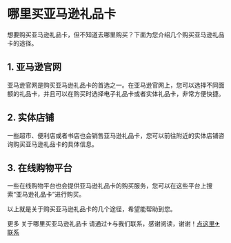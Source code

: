 # 哪里买亚马逊礼品卡

想要购买亚马逊礼品卡，但不知道去哪里购买？下面为您介绍几个购买亚马逊礼品卡的途径。

## 1. 亚马逊官网

亚马逊官网是购买亚马逊礼品卡的首选之一。在亚马逊官网上，您可以选择不同面额的礼品卡，并且可以在购买时选择电子礼品卡或者实体礼品卡，非常方便快捷。

## 2. 实体店铺

一些超市、便利店或者书店也会销售亚马逊礼品卡，您可以前往附近的实体店铺咨询购买亚马逊礼品卡的具体信息。

## 3. 在线购物平台

一些在线购物平台也会提供亚马逊礼品卡的购买服务，您可以在这些平台上搜索“亚马逊礼品卡”进行购买。

以上就是关于购买亚马逊礼品卡的几个途径，希望能帮助到您。

更多 关于哪里买亚马逊礼品卡 请通过✈与我们联系，感谢阅读，谢谢！[点这里✈联系](https://abc.k02.cc)